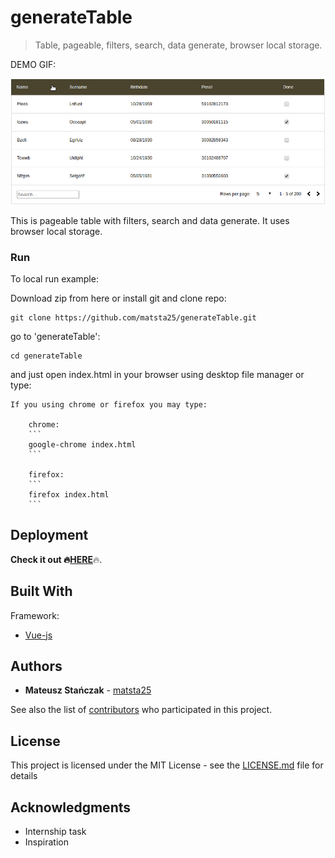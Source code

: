 # generateTable

>Table, pageable, filters, search, data generate, browser local storage.

DEMO GIF:

<img src="https://github.com/matsta25/generateTable/blob/master/generateTable_demogif.gif" alt="alt tag" style="max-width:100%;">

This is pageable table with filters, search and data generate.
It uses browser local storage.

### Run

To local run example: 

Download zip from here or install git and clone repo:

```
git clone https://github.com/matsta25/generateTable.git
```

go to 'generateTable':

```
cd generateTable
```

and just open index.html in your browser using desktop file manager or type:

    If you using chrome or firefox you may type:

        chrome:
        ```
        google-chrome index.html
        ```

        firefox:
        ```
        firefox index.html
        ```


## Deployment

<b>Check it out :fire:<a href="https://matsta25.github.io/generateTable/">HERE</a></b>:fire:.

## Built With

Framework:
* [Vue-js](https://vuejs.org/)

## Authors

* **Mateusz Stańczak** - [matsta25](https://github.com/matsta25)

See also the list of [contributors](https://github.com/matsta25/generateTable/graphs/contributors) who participated in this project.

## License

This project is licensed under the MIT License - see the [LICENSE.md](https://github.com/matsta25/generateTable/blob/master/LICENSE) file for details

## Acknowledgments

* Internship task
* Inspiration
